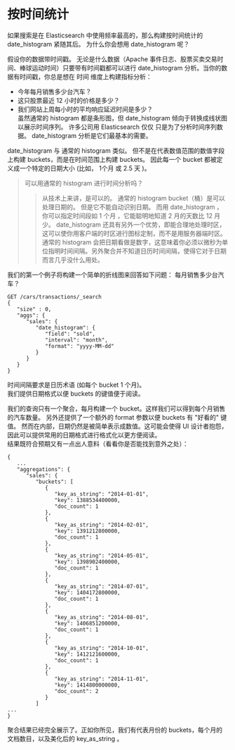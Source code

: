 # 按时间统计    
如果搜索是在 Elasticsearch 中使用频率最高的，那么构建按时间统计的 date_histogram 紧随其后。 为什么你会想用 date_histogram 呢？

假设你的数据带时间戳。 无论是什么数据（Apache 事件日志、股票买卖交易时间、棒球运动时间）只要带有时间戳都可以进行 date_histogram 分析。当你的数据有时间戳，你总是想在 时间 维度上构建指标分析：

 - 今年每月销售多少台汽车？     
 - 这只股票最近 12 小时的价格是多少？  
 - 我们网站上周每小时的平均响应延迟时间是多少？   
虽然通常的 histogram 都是条形图，但 date_histogram 倾向于转换成线状图以展示时间序列。 许多公司用 Elasticsearch 仅仅 只是为了分析时间序列数据。 
date_histogram 分析是它们最基本的需要。

date_histogram 与 通常的 histogram 类似。 但不是在代表数值范围的数值字段上构建 buckets，而是在时间范围上构建 buckets。
 因此每一个 bucket 都被定义成一个特定的日期大小 (比如， 1个月 或 2.5 天 )。
> 可以用通常的 histogram 进行时间分析吗？
>>从技术上来讲，是可以的。 通常的 histogram bucket（桶）是可以处理日期的。 但是它不能自动识别日期。 
>>而用 date_histogram ，你可以指定时间段如 1 个月 ，它能聪明地知道 2 月的天数比 12 月少。 
>>date_histogram 还具有另外一个优势，即能合理地处理时区，这可以使你用客户端的时区进行图标定制，而不是用服务器端时区。
通常的 histogram 会把日期看做是数字，这意味着你必须以微秒为单位指明时间间隔。另外聚合并不知道日历时间间隔，使得它对于日期而言几乎没什么用处。   

我们的第一个例子将构建一个简单的折线图来回答如下问题： 每月销售多少台汽车？   
```
GET /cars/transactions/_search
{
   "size" : 0,
   "aggs": {
      "sales": {
         "date_histogram": {
            "field": "sold",
            "interval": "month", 
            "format": "yyyy-MM-dd" 
         }
      }
   }
}
```    
时间间隔要求是日历术语 (如每个 bucket 1 个月)。   
我们提供日期格式以便 buckets 的键值便于阅读。   

我们的查询只有一个聚合，每月构建一个 bucket。这样我们可以得到每个月销售的汽车数量。 另外还提供了一个额外的 format 参数以便 buckets 有 "好看的" 键值。
 然而在内部，日期仍然是被简单表示成数值。这可能会使得 UI 设计者抱怨，因此可以提供常用的日期格式进行格式化以更方便阅读。   
结果既符合预期又有一点出人意料（看看你是否能找到意外之处）：   
```
{
   ...
   "aggregations": {
      "sales": {
         "buckets": [
            {
               "key_as_string": "2014-01-01",
               "key": 1388534400000,
               "doc_count": 1
            },
            {
               "key_as_string": "2014-02-01",
               "key": 1391212800000,
               "doc_count": 1
            },
            {
               "key_as_string": "2014-05-01",
               "key": 1398902400000,
               "doc_count": 1
            },
            {
               "key_as_string": "2014-07-01",
               "key": 1404172800000,
               "doc_count": 1
            },
            {
               "key_as_string": "2014-08-01",
               "key": 1406851200000,
               "doc_count": 1
            },
            {
               "key_as_string": "2014-10-01",
               "key": 1412121600000,
               "doc_count": 1
            },
            {
               "key_as_string": "2014-11-01",
               "key": 1414800000000,
               "doc_count": 2
            }
         ]
...
}
```
聚合结果已经完全展示了。正如你所见，我们有代表月份的 buckets，每个月的文档数目，以及美化后的 key_as_string 。   
   
